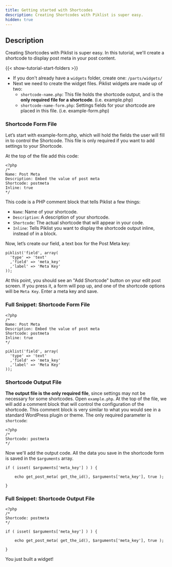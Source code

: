 ```yaml
---
title: Getting started with Shortcodes
description: Creating Shortcodes with Piklist is super easy.
hidden: true
---
```


## Description

Creating Shortcodes with Piklist is super easy. In this tutorial, we'll create a shortcode to display post meta in your post content.

{{< show-tutorial-start-folders >}}

* If you don't already have a `widgets` folder, create one: `/parts/widgets/`
* Next we need to create the widget files.  Piklist widgets are made up of two:
    * `shortcode-name.php`: This file holds the shortcode output, and is the **only required file for a shortcode**. (i.e. example.php)
    * `shortcode-name-form.php`: Settings fields for your shortcode are placed in this file. (i.e. example-form.php)

### Shortcode Form File
Let’s start with example-form.php, which will hold the fields the user will fill in to control the Shortcode. This file is only required if you want to add settings to your Shortcode.

At the top of the file add this code:
```
<?php
/*
Name: Post Meta
Description: Embed the value of post meta
Shortcode: postmeta
Inline: true
*/
```
This code is a PHP comment block that tells Piklist a few things:
* `Name`: Name of your shortcode.
* `Description`: A description of your shortcode.
* `Shortcode`: The actual shortcode that will appear in your code.
* `Inline`: Tells Piklist you want to display the shortcode output inline, instead of in a block.


Now, let’s create our field, a text box for the Post Meta key:

```
piklist('field', array(
  'type' => 'text'
  ,'field' => 'meta_key'
  ,'label' => 'Meta Key'
));
```

At this point, you should see an "Add Shortcode" button on your edit post screen. If you press it, a form will pop up, and one of the shortcode options will be `Meta Key`. Enter a meta key and save.

### Full Snippet: Shortcode Form File

```
<?php
/*
Name: Post Meta
Description: Embed the value of post meta
Shortcode: postmeta
Inline: true
*/

piklist('field', array(
  'type' => 'text'
  ,'field' => 'meta_key'
  ,'label' => 'Meta Key'
));
```

### Shortcode Output File
**The output file is the only required file**, since settings may not be necessary for some shortcodes. Open `example.php`. At the top of the file, we will add a comment block that will control the configuration of the shortcode. This comment block is very similar to what you would see in a standard WordPress plugin or theme. The only required parameter is `shortcode`:

```
<?php
/*
Shortcode: postmeta
*/
```

Now we'll add the output code. All the data you save in the shortcode form is saved in the `$arguments` array.

```
if ( isset( $arguments['meta_key'] ) ) {

    echo get_post_meta( get_the_id(), $arguments['meta_key'], true );

}
```

### Full Snippet: Shortcode Output File

```
<?php
/*
Shortcode: postmeta
*/

if ( isset( $arguments['meta_key'] ) ) {

    echo get_post_meta( get_the_id(), $arguments['meta_key'], true );

}
```

You just built a widget!
